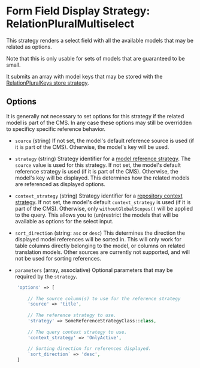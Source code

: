 # Form Field Display Strategy: RelationPluralMultiselect

This strategy renders a select field with all the available models that may be related as options.

Note that this is only usable for sets of models that are guaranteed to be small.

It submits an array with model keys that may be stored with the [RelationPluralKeys store strategy](../FormFieldStoreStrategies/RelationPluralKeys.md).

## Options

It is generally not necessary to set options for this strategy if the related model is part of the CMS.
In any case these options may still be overridden to specificy specific reference behavior.
 
- `source` (string)
    If not set, the model's default reference source is used (if it is part of the CMS). 
    Otherwise, the model's key will be used.
    
- `strategy` (string)
    Strategy identifier for a [model reference strategy](../Strategies.md#model-reference-strategies). The `source` value is used for this strategy.
    If not set, the model's default reference strategy is used (if it is part of the CMS). 
    Otherwise, the model's key will be displayed.
    This determines how the related models are referenced as displayed options.
 
- `context_strategy` (string)
    Strategy identifier for a [repository context strategy](../Strategies.md#repository-context-strategies).
     If not set, the model's default `context_strategy` is used (if it is part of the CMS). 
     Otherwise, only `withoutGlobalScopes()` will be applied to the query.
     This allows you to (un)restrict the models that will be available as options for the select input.

- `sort_direction` (string: `asc` or `desc`)
    This determines the direction the displayed model references will be sorted in. This will only work for table columns directly belonging to the model, or columns on related translation models.
    Other sources are currently not supported, and will not be used for sorting references.
    
- `parameters` (array, associative)
    Optional parameters that may be required by the `strategy`.
    
    
 
 ```php
     'options' => [
     
         // The source column(s) to use for the reference strategy 
         'source' => 'title',
         
         // The reference strategy to use.
         'strategy' => SomeReferenceStrategyClass::class,
         
         // The query context strategy to use.
         'context_strategy' => 'OnlyActive',
         
         // Sorting direction for references displayed.
         `sort_direction` => 'desc',
     ]
 ```
